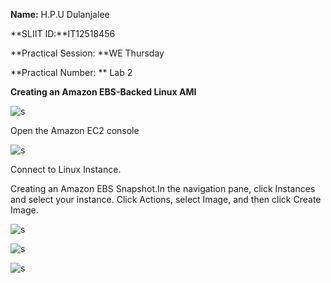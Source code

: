
**Name:** H.P.U Dulanjalee

**SLIIT ID:**IT12518456

**Practical Session: **WE Thursday

**Practical Number: ** Lab 2

**Creating an Amazon EBS-Backed Linux AMI**

![s](http://i60.tinypic.com/ddgsy0.jpg)

Open the Amazon EC2 console 

![s](http://i60.tinypic.com/2uqhnyd.jpg)

Connect to Linux Instance.

Creating an Amazon EBS Snapshot.In the navigation pane, click Instances and select your instance. Click Actions, select Image, and then click Create Image.

![s](http://i58.tinypic.com/2h7niiq.jpg)

![s](http://i62.tinypic.com/28akz1h.jpg)

![s](http://i59.tinypic.com/2sb0uix.jpg)




